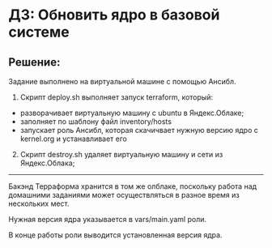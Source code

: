 # ДЗ: Обновить ядро в базовой системе

## Решение:

Задание выполнено на виртуальной машине с помощью Ансибл.

1. Скрипт deploy.sh выполняет запуск terraform, который:
 - разворачивает виртуальную машину с ubuntu в Яндекс.Облаке;
 - заполняет по шаблону файл inventory/hosts
 - запускает роль Ансибл, которая скачичвает нужную версию ядро с kernel.org и устанавливает его

 2. Скрипт destroy.sh удаляет виртуальную машину и сети из Яндекс.Облака;

 ---

 Бакэнд Терраформа хранится в том же олблаке, поскольку работа над домашними заданиями может осуществляться в разное время из нескольких мест.

 Нужная версия ядра указывается в vars/main.yaml роли.

 В конце работы роли выводится установленная версия ядра.